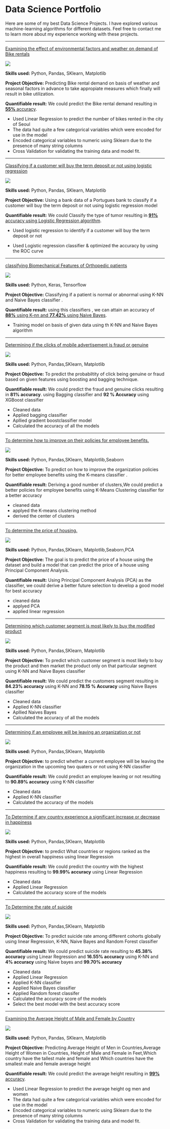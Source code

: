 # Data Science Portfolio

Here are some of my best Data Science Projects. I have explored various machine-learning algorithms for different datasets. Feel free to contact me to learn more about my experience working with these projects.

***

[Examining the effect of environmental factors and weather on demand of Bike rentals](https://github.com/enessibest/Linear-regression-project/blob/main/Linear_Regression.ipynb)

<img src="images/seoul-bikes.jpeg?raw=true"/>

**Skills used:** Python, Pandas, SKlearn, Matplotlib

**Project Objective:** Predicting Bike rental demand on basis of weather and seasonal factors in advance to take appropiate measures which finally will result in bike utilization.

**Quantifiable result:** We could predict the Bike rental demand resulting in [**55%** accuracy](https://github.com/enessibest/Linear-regression-project/blob/main/Linear_Regression.ipynb).

- Used Linear Regression to predict the number of bikes rented in the city of Seoul
- The data had quite a few categorical variables which were encoded for use in the model
- Encoded categorical variables to numeric using Sklearn due to the presence of many string columns
- Cross Validation for validating the training data and model fit.


***

[Classifying if a customer will buy the term deposit or not using logistic regression](https://github.com/enessibest/Logistics-Regression-/blob/main/Logistics_regression_project.ipynb)

<img src="images/bank-data.jpg?raw=true"/>

**Skills used:** Python, Pandas, SKlearn, Matplotlib

**Project Objective:** Using a bank data of a Portugues bank to classify if a customer will buy the term deposit or not using logistic regression model 

**Quantifiable result:** We could Classify the type of tumor resulting in [**91%** accuracy using Logistic Regression algorithm](https://github.com/enessibest/Logistics-Regression-/blob/main/Logistics_regression_project.ipynb).

- Used logistic regression to identify if a customer will buy the term deposit or not

- Used Logistic regression classifier & optimized the accuracy by using the ROC curve


***

[classifying Biomechanical Features of Orthopedic patients](https://github.com/enessibest/KNN-Naive-bayes/blob/main/K_NN_and_NB_project.ipynb)

<img src="images/knee-brace-ortho.png?raw=true"/>

**Skills used:** Python, Keras, Tensorflow

**Project Objective:** Classifying if a patient is normal or abnormal using K-NN and Naive Bayes classifier .

**Quantifiable result:** using this classifiers , we can attain an accuracy of [**88%** using K-nn and **77.42%** using Naive Bayes](https://github.com/suvo-gh/Cat_or_Dog_prediction/blob/main/CNN_Project%20(Image_Classification).ipynb).


- Training model on basis of given data using th K-NN and Naive Bayes algorithm 

*****

[Determining if the clicks of mobile advertisement is fraud or genuine ](https://github.com/enessibest/Bagging-and-Boosting/blob/main/Bagging_and_boosting_.ipynb)

<img src="images/advt.jpg?raw=true"/>

**Skills used:** Python, Pandas,SKlearn, Matplotlib

**Project Objective:** To predict the probabiltity of click being genuine or fraud based on given features using boosting and bagging technique.

**Quantifiable result:** We could predict the fraud and genuine clicks resulting in **81% accuracy**. using Bagging classifier and **92 % Accuracy** using XGBoost classifier

- Cleaned data
- Applied bagging classifier
- Apllied gradient boostclassifier model
- Calculated the accuracy of all the models

****

[To determine how to improve on their policies for employee benefits. ](https://github.com/enessibest/K-Means-Project/blob/main/data_link.md)

<img src="images/Fiscal.jpg?raw=true"/>

**Skills used:** Python, Pandas,SKlearn, Matplotlib,Seaborn

**Project Objective:** To predict on how to improve the organization policies for better employee benefits using the K-means classifier .

**Quantifiable result:** Deriving a good number of clusters,We could predict  a better policies for employee benefits using K-Means Clustering classifier for a better accuracy 

- cleaned  data 
- applyed the K-means clustering method
- derived the center of clusters


****

[To determine the price of housing. ](https://github.com/enessibest/PCA-Analysis/blob/main/PCA.ipynb)

<img src="images/house.jpg?raw=true"/>

**Skills used:** Python, Pandas,SKlearn, Matplotlib,Seaborn,PCA

**Project Objective:** The goal is to predict the price of a house using the dataset and build a model that can predict the price of a house using Principal Component Analysis.

**Quantifiable result:** Using Principal Component Analysis (PCA) as the classifier, we could derive a better future selection to develop a good model for best accuracy

- cleaned  data 
- applyed PCA 
- applied linear regression 

****


[Determining which customer segment is most likely to buy the modified product ](https://github.com/enessibest/Marketing-Project/blob/main/Marketing_campaign.ipynb)

<img src="images/Customers.png?raw=true"/>

**Skills used:** Python, Pandas,SKlearn, Matplotlib

**Project Objective:** To predict which customer segment is most likely to buy the product and then market the product only on that particular segment using K-NN and Naive Bayes classifier 

**Quantifiable result:** We could predict the customers segment resulting in **84.23% accuracy** using K-NN and **78.15 % Accuracy** using Naive Bayes classifier 

- Cleaned data
- Applied K-NN classifier
- Apllied Naives Bayes
- Calculated the accuracy of all the models

****

[Determining if an employee will be leaving an organization or not ](https://github.com/enessibest/Employee-Attrition-project-/blob/main/employee_attrition_.ipynb)

<img src="images/employee.png?raw=true"/>

**Skills used:** Python, Pandas,SKlearn, Matplotlib

**Project Objective:**  to predict whether a current employee will be leaving the organization in the upcoming two quaters or not using K-NN classifier 

**Quantifiable result:** We could predict an employee leaving or not resulting to **90.89% accuracy** using K-NN classifier 

- Cleaned data
- Applied K-NN classifier
- Calculated the accuracy of the models

****


[To Determine if any country experience a significant increase or decrease in happiness ](https://github.com/enessibest/World-Happiness-/blob/main/world_happiness_.ipynb)

<img src="images/happiness.jpg?raw=true"/>

**Skills used:** Python, Pandas,SKlearn, Matplotlib

**Project Objective:**  to predict What countries or regions ranked as the highest in overall happiness using linear Regression 

**Quantifiable result:** We could predict the country with the highest happiness resulting to **99.99% accuracy** using Linear Regression 

- Cleaned data
- Applied Linear Regression 
- Calculated the accuracy score of the models

****


[To Determine the rate of suicide ](https://github.com/enessibest/suicide-rate-project-/blob/main/Suicide_Rate.ipynb)

<img src="images/suicide.jpg?raw=true"/>

**Skills used:** Python, Pandas,SKlearn, Matplotlib

**Project Objective:**  To predict suicide rate among different cohorts globally using linear Regression, K-NN, Naive Bayes and Random Forest classifier

**Quantifiable result:** We could predict suicide rate resulting to **45.38% accuracy** using Linear Regression and **16.55% accuracy** using K-NN and **4% accuracy** using Naive bayes and **99.70% accuracy**

- Cleaned data
- Applied Linear Regression 
- Applied K-NN classifier
- Applied Naive Bayes classifier 
- Applied Random forest classifer 
- Calculated the accuracy score of the models
- Select the best model with the best accuracy score

****
[Examining the Average Height of Male and Female by Country](https://github.com/enessibest/Height-of-Men-Women/blob/main/height_of_M_F.ipynb)

<img src="images/height.png?raw=true"/>

**Skills used:** Python, Pandas, SKlearn, Matplotlib

**Project Objective:** Predicting Average Height of Men in Countries,Average Height of Women in Countries, Height of Male and Female in Feet,Which country have the tallest male and female and Which countries have the smallest male and female average height

**Quantifiable result:** We could predict the average height resulting in [**99%** accuracy](https://github.com/enessibest/Height-of-Men-Women/blob/main/height_of_M_F.ipynb).

- Used Linear Regression to predict the average height og men and women
- The data had quite a few categorical variables which were encoded for use in the model
- Encoded categorical variables to numeric using Sklearn due to the presence of many string columns
- Cross Validation for validating the training data and model fit.
